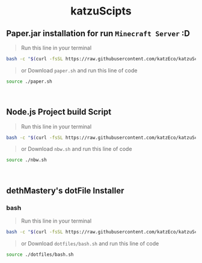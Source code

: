 <h1 align="center">
  katzuScipts
</h1>

## Paper.jar installation for run `Minecraft Server` :D
> Run this line in your terminal

```sh
bash -c "$(curl -fsSL https://raw.githubusercontent.com/katzEco/katzuScript/main/scripts/paper.sh)"
```

> or Download `paper.sh` and run this line of code

```sh
source ./paper.sh
```
<br />

## Node.js Project build Script
> Run this line in your terminal

```sh
bash -c "$(curl -fsSL https://raw.githubusercontent.com/katzEco/katzuScript/main/scripts/nbw.sh)"
```

> or Download `nbw.sh` and run this line of code

```sh
source ./nbw.sh
```
<br />

## dethMastery's dotFile Installer
### bash
> Run this line in your terminal

```sh
bash -c "$(curl -fsSL https://raw.githubusercontent.com/katzEco/katzuScript/main/scripts/dotfiles/bash.sh)"
```

> or Download `dotfiles/bash.sh` and run this line of code

```sh
source ./dotfiles/bash.sh
```